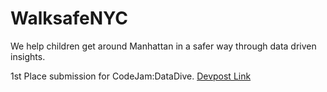 # WalksafeNYC
We help children get around Manhattan in a safer way through data driven insights.

1st Place submission for CodeJam:DataDive. <a href="http://bit.ly/walksafenyc">Devpost Link</a>
